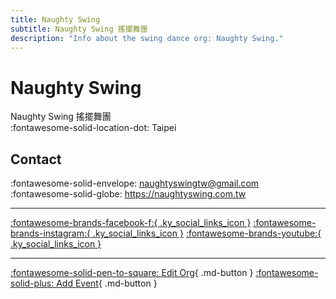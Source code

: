 ```yaml
---
title: Naughty Swing
subtitle: Naughty Swing 搖擺舞團
description: "Info about the swing dance org: Naughty Swing."
---
```


# Naughty Swing

Naughty Swing 搖擺舞團  
:fontawesome-solid-location-dot: Taipei  


## Contact

:fontawesome-solid-envelope: <naughtyswingtw@gmail.com>  
:fontawesome-solid-globe: <https://naughtyswing.com.tw>  

---

 [:fontawesome-brands-facebook-f:{ .ky_social_links_icon }](https://www.facebook.com/nsintaiwan) [:fontawesome-brands-instagram:{ .ky_social_links_icon }](https://instagram.com/naughtyswing) [:fontawesome-brands-youtube:{ .ky_social_links_icon }](https://youtube.com/naughtyswing)

---

[:fontawesome-solid-pen-to-square: Edit Org](https://github.com/swingdance/orgs/issues/new?assignees=&labels=update+org&projects=&template=03-update_entity.yml&title=Update%20Org%3A%20zh_TW%20%E2%80%A2%20Naughty%20Swing&region=zh_TW&id=naughty-swing&name=Naughty%20Swing){ .md-button } [:fontawesome-solid-plus: Add Event](https://github.com/swingdance/events/issues/new?assignees=&labels=add+event&projects=&template=02-add_entity.yml&title=Add%20Event%3A%20zh_TW%20%E2%80%A2%20%3CName%3E&region=zh_TW&province=Taipei&city=Taipei&org_id=naughty-swing){ .md-button }
